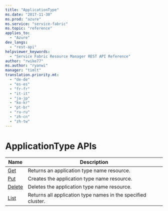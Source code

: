 ```yaml
---
title: "ApplicationType"
ms.date: "2017-11-30"
ms.prod: "azure"
ms.service: "service-fabric"
ms.topic: "reference"
applies_to: 
  - "Azure"
dev_langs: 
  - "rest-api"
helpviewer_keywords: 
  - "Service Fabric Resource Manager REST API Reference"
author: "rwike77"
ms.author: "ryanwi"
manager: "timlt"
translation.priority.mt: 
  - "de-de"
  - "es-es"
  - "fr-fr"
  - "it-it"
  - "ja-jp"
  - "ko-kr"
  - "pt-br"
  - "ru-ru"
  - "zh-cn"
  - "zh-tw"
---
```

# ApplicationType APIs

| Name | Description |
| --- | --- |
| [Get](sfrp-2017-07-01-preview-api-applicationtype_get.md) | Returns an application type name resource.<br/> |
| [Put](sfrp-2017-07-01-preview-api-applicationtype_put.md) | Creates the application type name resource.<br/> |
| [Delete](sfrp-2017-07-01-preview-api-applicationtype_delete.md) | Deletes the application type name resource.<br/> |
| [List](sfrp-2017-07-01-preview-api-applicationtype_list.md) | Returns all application type names in the specified cluster.<br/> |

